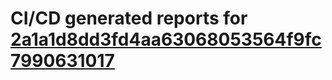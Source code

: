 # CI/CD generated reports for [2a1a1d8dd3fd4aa63068053564f9fc7990631017](https://github.com/hydephp/develop/commit/2a1a1d8dd3fd4aa63068053564f9fc7990631017)
